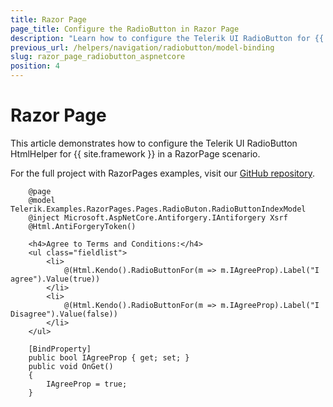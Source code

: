 ```yaml
---
title: Razor Page
page_title: Configure the RadioButton in Razor Page
description: "Learn how to configure the Telerik UI RadioButton for {{ site.framework }} in Razor Page scenario."
previous_url: /helpers/navigation/radiobutton/model-binding
slug: razor_page_radiobutton_aspnetcore
position: 4
---
```


# Razor Page

This article demonstrates how to configure the Telerik UI RadioButton HtmlHelper for {{ site.framework }} in a RazorPage scenario.

For the full project with RazorPages examples, visit our [GitHub repository](https://github.com/telerik/ui-for-aspnet-core-examples/tree/master/Telerik.Examples.RazorPages).

```tab-RazorPage(csthml)
    @page
    @model Telerik.Examples.RazorPages.Pages.RadioButon.RadioButtonIndexModel
    @inject Microsoft.AspNetCore.Antiforgery.IAntiforgery Xsrf
    @Html.AntiForgeryToken()

    <h4>Agree to Terms and Conditions:</h4>
    <ul class="fieldlist">
        <li>
            @(Html.Kendo().RadioButtonFor(m => m.IAgreeProp).Label("I agree").Value(true))
        </li>
        <li>
            @(Html.Kendo().RadioButtonFor(m => m.IAgreeProp).Label("I Disagree").Value(false))
        </li>
    </ul>
```
```tab-PageModel(cshtml.cs)      
	[BindProperty]
    public bool IAgreeProp { get; set; }
    public void OnGet()
    {
        IAgreeProp = true;
    }
```
